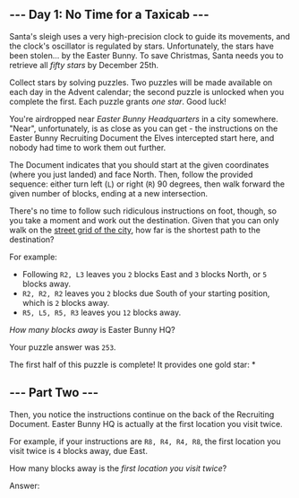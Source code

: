 ## --- Day 1: No Time for a Taxicab ---

Santa's sleigh uses a very high-precision clock to guide its movements, and the clock's oscillator is regulated by stars. Unfortunately, the stars have been stolen... by the Easter Bunny. To save Christmas, Santa needs you to retrieve all _fifty stars_ by December 25th.

Collect stars by solving puzzles. Two puzzles will be made available on each day in the Advent calendar; the second puzzle is unlocked when you complete the first. Each puzzle grants _one star_. Good luck!

You're airdropped near _Easter Bunny Headquarters_ in a city somewhere. "Near", unfortunately, is as close as you can get - the instructions on the Easter Bunny Recruiting Document the Elves intercepted start here, and nobody had time to work them out further.

The Document indicates that you should start at the given coordinates (where you just landed) and face North. Then, follow the provided sequence: either turn left (`L`) or right (`R`) 90 degrees, then walk forward the given number of blocks, ending at a new intersection.

There's no time to follow such ridiculous instructions on foot, though, so you take a moment and work out the destination. Given that you can only walk on the [street grid of the city](https://en.wikipedia.org/wiki/Taxicab_geometry), how far is the shortest path to the destination?

For example:

- Following `R2, L3` leaves you `2` blocks East and `3` blocks North, or `5` blocks away.
- `R2, R2, R2` leaves you `2` blocks due South of your starting position, which is `2` blocks away.
- `R5, L5, R5, R3` leaves you `12` blocks away.

_How many blocks away_ is Easter Bunny HQ?

Your puzzle answer was `253`.

The first half of this puzzle is complete! It provides one gold star: \*

## --- Part Two ---

Then, you notice the instructions continue on the back of the Recruiting Document. Easter Bunny HQ is actually at the first location you visit twice.

For example, if your instructions are `R8, R4, R4, R8`, the first location you visit twice is `4` blocks away, due East.

How many blocks away is the _first location you visit twice_?

Answer:
